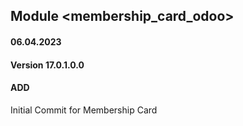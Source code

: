 ## Module <membership_card_odoo>

#### 06.04.2023
#### Version 17.0.1.0.0
#### ADD
Initial Commit for Membership Card





